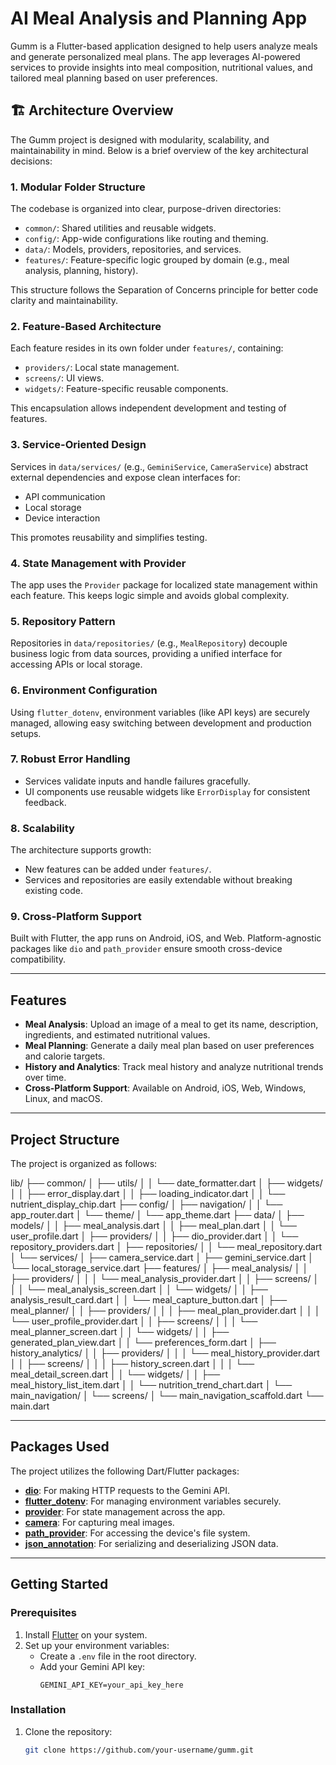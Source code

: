 # AI Meal Analysis and Planning App

Gumm is a Flutter-based application designed to help users analyze meals and generate personalized meal plans. The app leverages AI-powered services to provide insights into meal composition, nutritional values, and tailored meal planning based on user preferences.

## 🏗️ Architecture Overview

The Gumm project is designed with modularity, scalability, and maintainability in mind. Below is a brief overview of the key architectural decisions:

### 1. Modular Folder Structure
The codebase is organized into clear, purpose-driven directories:
- `common/`: Shared utilities and reusable widgets.
- `config/`: App-wide configurations like routing and theming.
- `data/`: Models, providers, repositories, and services.
- `features/`: Feature-specific logic grouped by domain (e.g., meal analysis, planning, history).

This structure follows the Separation of Concerns principle for better code clarity and maintainability.

### 2. Feature-Based Architecture
Each feature resides in its own folder under `features/`, containing:
- `providers/`: Local state management.
- `screens/`: UI views.
- `widgets/`: Feature-specific reusable components.

This encapsulation allows independent development and testing of features.

### 3. Service-Oriented Design
Services in `data/services/` (e.g., `GeminiService`, `CameraService`) abstract external dependencies and expose clean interfaces for:
- API communication
- Local storage
- Device interaction

This promotes reusability and simplifies testing.

### 4. State Management with Provider
The app uses the `Provider` package for localized state management within each feature. This keeps logic simple and avoids global complexity.

### 5. Repository Pattern
Repositories in `data/repositories/` (e.g., `MealRepository`) decouple business logic from data sources, providing a unified interface for accessing APIs or local storage.

### 6. Environment Configuration
Using `flutter_dotenv`, environment variables (like API keys) are securely managed, allowing easy switching between development and production setups.

### 7. Robust Error Handling
- Services validate inputs and handle failures gracefully.
- UI components use reusable widgets like `ErrorDisplay` for consistent feedback.

### 8. Scalability
The architecture supports growth:
- New features can be added under `features/`.
- Services and repositories are easily extendable without breaking existing code.

### 9. Cross-Platform Support
Built with Flutter, the app runs on Android, iOS, and Web. Platform-agnostic packages like `dio` and `path_provider` ensure smooth cross-device compatibility.


---

## Features

- **Meal Analysis**: Upload an image of a meal to get its name, description, ingredients, and estimated nutritional values.
- **Meal Planning**: Generate a daily meal plan based on user preferences and calorie targets.
- **History and Analytics**: Track meal history and analyze nutritional trends over time.
- **Cross-Platform Support**: Available on Android, iOS, Web, Windows, Linux, and macOS.

---

## Project Structure

The project is organized as follows:

lib/
├── common/
│   ├── utils/
│   │   └── date_formatter.dart
│   ├── widgets/
│   │   ├── error_display.dart
│   │   ├── loading_indicator.dart
│   │   └── nutrient_display_chip.dart
├── config/
│   ├── navigation/
│   │   └── app_router.dart
│   └── theme/
│       └── app_theme.dart
├── data/
│   ├── models/
│   │   ├── meal_analysis.dart
│   │   ├── meal_plan.dart
│   │   └── user_profile.dart
│   ├── providers/
│   │   ├── dio_provider.dart
│   │   └── repository_providers.dart
│   ├── repositories/
│   │   └── meal_repository.dart
│   └── services/
│       ├── camera_service.dart
│       ├── gemini_service.dart
│       └── local_storage_service.dart
├── features/
│   ├── meal_analysis/
│   │   ├── providers/
│   │   │   └── meal_analysis_provider.dart
│   │   ├── screens/
│   │   │   └── meal_analysis_screen.dart
│   │   └── widgets/
│   │       ├── analysis_result_card.dart
│   │       └── meal_capture_button.dart
│   ├── meal_planner/
│   │   ├── providers/
│   │   │   ├── meal_plan_provider.dart
│   │   │   └── user_profile_provider.dart
│   │   ├── screens/
│   │   │   └── meal_planner_screen.dart
│   │   └── widgets/
│   │       ├── generated_plan_view.dart
│   │       └── preferences_form.dart
│   ├── history_analytics/
│   │   ├── providers/
│   │   │   └── meal_history_provider.dart
│   │   ├── screens/
│   │   │   ├── history_screen.dart
│   │   │   └── meal_detail_screen.dart
│   │   └── widgets/
│   │       ├── meal_history_list_item.dart
│   │       └── nutrition_trend_chart.dart
│   └── main_navigation/
│       └── screens/
│           └── main_navigation_scaffold.dart
└── main.dart



---

## Packages Used

The project utilizes the following Dart/Flutter packages:

- **[dio](https://pub.dev/packages/dio)**: For making HTTP requests to the Gemini API.
- **[flutter_dotenv](https://pub.dev/packages/flutter_dotenv)**: For managing environment variables securely.
- **[provider](https://pub.dev/packages/provider)**: For state management across the app.
- **[camera](https://pub.dev/packages/camera)**: For capturing meal images.
- **[path_provider](https://pub.dev/packages/path_provider)**: For accessing the device's file system.
- **[json_annotation](https://pub.dev/packages/json_annotation)**: For serializing and deserializing JSON data.

---

## Getting Started

### Prerequisites

1. Install [Flutter](https://flutter.dev/docs/get-started/install) on your system.
2. Set up your environment variables:
   - Create a `.env` file in the root directory.
   - Add your Gemini API key:
     ```
     GEMINI_API_KEY=your_api_key_here
     ```

### Installation

1. Clone the repository:
   ```bash
   git clone https://github.com/your-username/gumm.git

